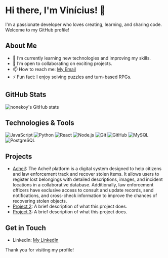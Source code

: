 # Hi there, I'm Vinícius! 👋

I'm a passionate developer who loves creating, learning, and sharing code. Welcome to my GitHub profile!

## About Me
- 🌱 I’m currently learning new technologies and improving my skills.
- 💼 I’m open to collaborating on exciting projects.
- 📫 How to reach me: [My Email](mailto:vinicius.pereira.gomes@hotmail.com)
- ⚡ Fun fact: I enjoy solving puzzles and turn-based RPGs.

## GitHub Stats
![nonekoy's GitHub stats](https://github-readme-stats.vercel.app/api?username=nonekoy&show_icons=true&theme=radical)

## Technologies & Tools
![JavaScript](https://img.shields.io/badge/-JavaScript-333333?style=flat&logo=javascript)
![Python](https://img.shields.io/badge/-Python-333333?style=flat&logo=python)
![React](https://img.shields.io/badge/-React-333333?style=flat&logo=react)
![Node.js](https://img.shields.io/badge/-Node.js-333333?style=flat&logo=node.js)
![Git](https://img.shields.io/badge/-Git-333333?style=flat&logo=git)
![GitHub](https://img.shields.io/badge/-GitHub-333333?style=flat&logo=github)
![MySQL](https://img.shields.io/badge/-MySQL-333333?style=flat&logo=mysql)
![PostgreSQL](https://img.shields.io/badge/-PostgreSQL-333333?style=flat&logo=postgresql)

## Projects
- [Achei!](https://github.com/Achei2025/PlataformaWeb): The Achei! platform is a digital system designed to help citizens and law enforcement track and recover stolen items. It allows users to register lost belongings with detailed descriptions, images, and incident locations in a collaborative database. Additionally, law enforcement officers have exclusive access to consult and update records, send notifications, and cross-check information to improve the chances of recovering stolen objects.
- [Project 2](https://github.com/nonekoy/project2): A brief description of what this project does.
- [Project 3](https://github.com/nonekoy/project3): A brief description of what this project does.

## Get in Touch
- LinkedIn: [My LinkedIn](https://www.linkedin.com/in/vin%C3%ADcius-de-carvalho-5b8394220/)

Thank you for visiting my profile!
